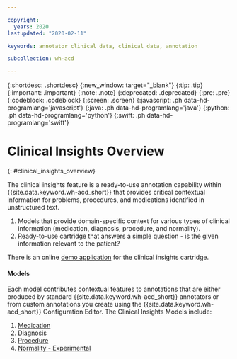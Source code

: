 ```yaml
---

copyright:
  years: 2020
lastupdated: "2020-02-11"

keywords: annotator clinical data, clinical data, annotation

subcollection: wh-acd

---
```


{:shortdesc: .shortdesc}
{:new_window: target="_blank"}
{:tip: .tip}
{:important: .important}
{:note: .note}
{:deprecated: .deprecated}
{:pre: .pre}
{:codeblock: .codeblock}
{:screen: .screen}
{:javascript: .ph data-hd-programlang='javascript'}
{:java: .ph data-hd-programlang='java'}
{:python: .ph data-hd-programlang='python'}
{:swift: .ph data-hd-programlang='swift'}

# Clinical Insights Overview
{: #clinical_insights_overview}

The clinical insights feature is a ready-to-use annotation capability within {{site.data.keyword.wh-acd_short}} that provides critical contextual information for problems, procedures, and medications identified in unstructured text.

1. Models that provide domain-specific context for various types of clinical information (medication, diagnosis, procedure, and normality).
2. Ready-to-use cartridge that answers a simple question - is the given information relevant to the patient?

There is an online [demo application](https://acd-try-it-out.mybluemix.net/preview) for the clinical insights cartridge.

<h4>Models</h4>

Each model contributes contextual features to annotations that are either produced by standard {{site.data.keyword.wh-acd_short}} annotators or from custom annotations you create using the {{site.data.keyword.wh-acd_short}} Configuration Editor.  The Clinical Insights Models include:

1. [Medication](/docs/wh-acd?topic=wh-acd-clinical_insights_medication#clinical_insights_medication)
2. [Diagnosis](/docs/wh-acd?topic=wh-acd-clinical_insights_diagnosis#clinical_insights_diagnosis)
3. [Procedure](/docs/wh-acd?topic=wh-acd-clinical_insights_procedure#clinical_insights_procedure)
4. [Normality - Experimental](/docs/wh-acd?topic=wh-acd-clinical_insights_normality#clinical_insights_normality)
